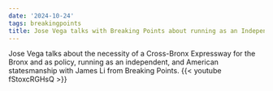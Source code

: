 ```yaml
---
date: '2024-10-24'
tags: breakingpoints
title: Jose Vega talks with Breaking Points about running as an Independent
---
```


Jose Vega talks about the necessity of a Cross-Bronx Expressway for the Bronx and as policy, running as an independent, and American statesmanship with James Li from Breaking Points.
{{< youtube fStoxcRGHsQ >}}
